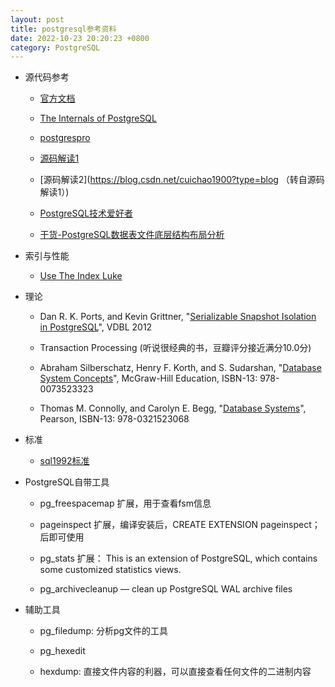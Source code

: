 ```yaml
---
layout: post
title: postgresql参考资料
date: 2022-10-23 20:20:23 +0800
category: PostgreSQL
---
```



* 源代码参考

  - [官方文档](https://www.postgresql.org/docs/15/internals.html)
 
  - [The Internals of PostgreSQL](https://www.interdb.jp/pg/index.html)

  - [postgrespro](https://postgrespro.com/blog/pgsql/3994098)

  - [源码解读1](http://blog.itpub.net/6906/)

  - [源码解读2](https://blog.csdn.net/cuichao1900?type=blog （转自源码解读1）)

  - [PostgreSQL技术爱好者](https://foucus.blog.csdn.net/category_9332424.html)

  - [干货-PostgreSQL数据表文件底层结构布局分析](https://blog.csdn.net/MyySophia/article/details/120724075)

* 索引与性能

  - [Use The Index Luke](https://use-the-index-luke.com/sql/table-of-contents)

* 理论
  
  - Dan R. K. Ports, and Kevin Grittner, "[Serializable Snapshot Isolation in PostgreSQL](https://drkp.net/papers/ssi-vldb12.pdf)", VDBL 2012

  - Transaction Processing (听说很经典的书，豆瓣评分接近满分10.0分)

  - Abraham Silberschatz, Henry F. Korth, and S. Sudarshan, "[Database System Concepts](https://www.amazon.com/dp/0073523321)", McGraw-Hill Education, ISBN-13: 978-0073523323

  - Thomas M. Connolly, and Carolyn E. Begg, "[Database Systems](https://www.amazon.com/dp/0321523067)", Pearson, ISBN-13: 978-0321523068


* 标准
   - [sql1992标准](https://datacadamia.com/_media/data/type/relation/sql/sql1992.txt)

* PostgreSQL自带工具

  - pg_freespacemap 扩展，用于查看fsm信息

  - pageinspect 扩展，编译安装后，CREATE EXTENSION pageinspect； 后即可使用

  - pg_stats 扩展： This is an extension of PostgreSQL, which contains some customized statistics views.

  - pg_archivecleanup — clean up PostgreSQL WAL archive files


* 辅助工具
  - pg_filedump: 分析pg文件的工具
 
  - pg_hexedit

  - hexdump: 直接文件内容的利器，可以直接查看任何文件的二进制内容
